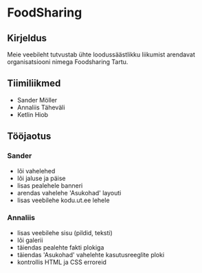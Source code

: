 # FoodSharing

## Kirjeldus

Meie veebileht tutvustab ühte loodussäästlikku liikumist arendavat organisatsiooni nimega Foodsharing Tartu.

## Tiimiliikmed

- Sander Möller
- Annaliis Täheväli
- Ketlin Hiob

## Tööjaotus

### Sander

- lõi vahelehed
- lõi jaluse ja päise
- lisas pealehele banneri
- arendas vahelehe 'Asukohad' layouti
- lisas veebilehe kodu.ut.ee lehele

### Annaliis

- lisas veebilehe sisu (pildid, teksti)
- lõi galerii
- täiendas pealehte fakti plokiga
- täiendas 'Asukohad' vahelehte kasutusreeglite ploki
- kontrollis HTML ja CSS erroreid
